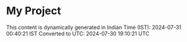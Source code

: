 # My Project

This content is dynamically generated in Indian Time (IST): 2024-07-31 00:40:21 IST
Converted to UTC: 2024-07-30 19:10:21 UTC
